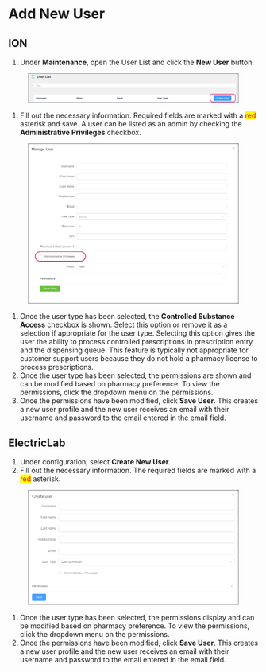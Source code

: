 # Add New User

## ION

1. Under **Maintenance**, open the User List and click the **New User** button.&#x20;

<figure><img src="../../.gitbook/assets/New User button.png" alt=""><figcaption></figcaption></figure>

1. Fill out the necessary information. Required fields are marked with a <mark style="color:red;">red</mark> asterisk and save. A user can be listed as an admin by checking the **Administrative Privileges** checkbox.

<figure><img src="../../.gitbook/assets/Manage User window.png" alt=""><figcaption></figcaption></figure>

1. Once the user type has been selected, the **Controlled Substance Access** checkbox is shown. Select this option or remove it as a selection if appropriate for the user type. Selecting this option gives the user the ability to process controlled prescriptions in prescription entry and the dispensing queue. This feature is typically not appropriate for customer support users because they do not hold a pharmacy license to process prescriptions.
2. Once the user type has been selected, the permissions are shown and can be modified based on pharmacy preference. To view the permissions, click the dropdown menu on the permissions.
3. Once the permissions have been modified, click **Save User**. This creates a new user profile and the new user receives an email with their username and password to the email entered in the email field.

## ElectricLab

1. Under configuration, select **Create New User**_._
2. Fill out the necessary information. The required fields are marked with a <mark style="color:red;">red</mark> asterisk.

<figure><img src="../../.gitbook/assets/Create user window.png" alt=""><figcaption></figcaption></figure>

1. Once the user type has been selected, the permissions display and can be modified based on pharmacy preference. To view the permissions, click the dropdown menu on the permissions.
2. Once the permissions have been modified, click **Save User**. This creates a new user profile and the new user receives an email with their username and password to the email entered in the email field.
